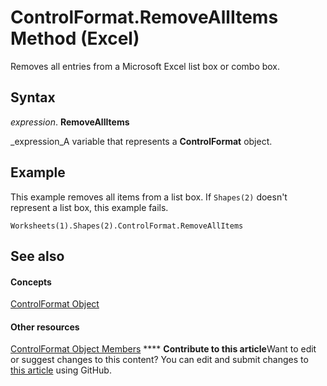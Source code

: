 
# ControlFormat.RemoveAllItems Method (Excel)

Removes all entries from a Microsoft Excel list box or combo box.


## Syntax

 _expression_. **RemoveAllItems**

 _expression_A variable that represents a  **ControlFormat** object.


## Example

This example removes all items from a list box. If  `Shapes(2)` doesn't represent a list box, this example fails.


```
Worksheets(1).Shapes(2).ControlFormat.RemoveAllItems
```


## See also


#### Concepts


 [ControlFormat Object](fafc6e6b-641c-2179-0789-d86c2718b3c0.md)
#### Other resources


 [ControlFormat Object Members](a0d77b6f-e948-e12a-f65a-1633dc63efad.md)
****   **Contribute to this article**Want to edit or suggest changes to this content? You can edit and submit changes to  [this article](https://github.com/jhershey00/VBA_Excel_Test/OpenXMLCon/articles/de8e1721-45e1-eca9-d35d-7d72c32dc0bf.md) using GitHub.

